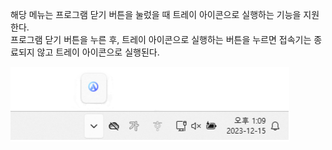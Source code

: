 해당 메뉴는 프로그램 닫기 버튼을 눌렀을 때 트레이 아이콘으로 실행하는 기능을 지원한다.  
프로그램 닫기 버튼을 누른 후, 트레이 아이콘으로 실행하는 버튼을 누르면 접속기는 종료되지 않고 트레이 아이콘으로 실행된다.

![트레이 아이콘](image-1.png)